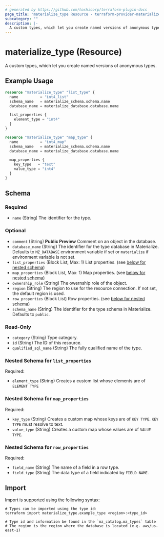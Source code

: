 ```yaml
---
# generated by https://github.com/hashicorp/terraform-plugin-docs
page_title: "materialize_type Resource - terraform-provider-materialize"
subcategory: ""
description: |-
  A custom types, which let you create named versions of anonymous types.
---
```


# materialize_type (Resource)

A custom types, which let you create named versions of anonymous types.

## Example Usage

```terraform
resource "materialize_type" "list_type" {
  name          = "int4_list"
  schema_name   = materialize_schema.schema.name
  database_name = materialize_database.database.name

  list_properties {
    element_type = "int4"
  }
}

resource "materialize_type" "map_type" {
  name          = "int4_map"
  schema_name   = materialize_schema.schema.name
  database_name = materialize_database.database.name

  map_properties {
    key_type   = "text"
    value_type = "int4"
  }
}
```

<!-- schema generated by tfplugindocs -->
## Schema

### Required

- `name` (String) The identifier for the type.

### Optional

- `comment` (String) **Public Preview** Comment on an object in the database.
- `database_name` (String) The identifier for the type database in Materialize. Defaults to `MZ_DATABASE` environment variable if set or `materialize` if environment variable is not set.
- `list_properties` (Block List, Max: 1) List properties. (see [below for nested schema](#nestedblock--list_properties))
- `map_properties` (Block List, Max: 1) Map properties. (see [below for nested schema](#nestedblock--map_properties))
- `ownership_role` (String) The owernship role of the object.
- `region` (String) The region to use for the resource connection. If not set, the default region is used.
- `row_properties` (Block List) Row properties. (see [below for nested schema](#nestedblock--row_properties))
- `schema_name` (String) The identifier for the type schema in Materialize. Defaults to `public`.

### Read-Only

- `category` (String) Type category.
- `id` (String) The ID of this resource.
- `qualified_sql_name` (String) The fully qualified name of the type.

<a id="nestedblock--list_properties"></a>
### Nested Schema for `list_properties`

Required:

- `element_type` (String) Creates a custom list whose elements are of `ELEMENT TYPE`


<a id="nestedblock--map_properties"></a>
### Nested Schema for `map_properties`

Required:

- `key_type` (String) Creates a custom map whose keys are of `KEY TYPE`. `KEY TYPE` must resolve to text.
- `value_type` (String) Creates a custom map whose values are of `VALUE TYPE`.


<a id="nestedblock--row_properties"></a>
### Nested Schema for `row_properties`

Required:

- `field_name` (String) The name of a field in a row type.
- `field_type` (String) The data type of a field indicated by `FIELD NAME`.

## Import

Import is supported using the following syntax:

```shell
# Types can be imported using the type id:
terraform import materialize_type.example_type <region>:<type_id>

# Type id and information be found in the `mz_catalog.mz_types` table
# The region is the region where the database is located (e.g. aws/us-east-1)
```
